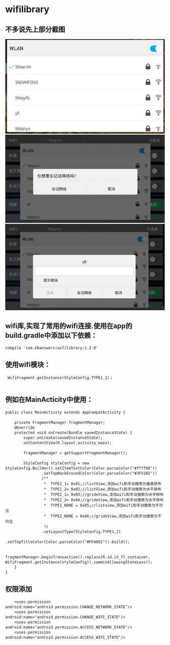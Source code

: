 # wifilibrary
## 不多说先上部分截图
![github](https://github.com/LiShiHui24740/wifilibrary/blob/master/WifiModel/img/wifi_1.png)  
![github](https://github.com/LiShiHui24740/wifilibrary/blob/master/WifiModel/img/wifi_2.png)  
![github](https://github.com/LiShiHui24740/wifilibrary/blob/master/WifiModel/img/wifi_3.png) 
## wifi库,实现了常用的wifi连接.使用在app的build.gradle中添加以下依赖：

```
compile 'com.ebanswers:wifilibrary:1.2.0'

```
## 使用wifi模块：

```
 WifiFragment.getInstance(StyleConfig.TYPE1_2)；
 
```

## 例如在MainActicity中使用：
```
public class MainActivity extends AppCompatActivity {

    private FragmentManager fragmentManager;
    @Override
    protected void onCreate(Bundle savedInstanceState) {
        super.onCreate(savedInstanceState);
        setContentView(R.layout.activity_main);
        
        fragmentManager = getSupportFragmentManager();
        
        StyleConfig styleConfig = new StyleConfig.Builder().setItemTextColor(Color.parseColor("#ffff00"))
                .setTopBackGroundColor(Color.parseColor("#3F51B5"))
                /**
                 *  TYPE1_1= 0x01;//listView,添加wifi和手动搜索为垂直排布
                 *  TYPE1_2= 0x02;//listView,添加wifi和手动搜索为水平排布
                 *  TYPE2_1= 0x03;//grideView,添加wifi和手动搜索为水平排布
                 *  TYPE2_2= 0x04;//grideView,添加wifi和手动搜索为水平排布
                 *  TYPE1_NONE = 0x05;//listview,添加wifi和手动搜索为不可见
                 *  TYPE2_NONE = 0x06;//grideView,添加wifi和手动搜索为不可见
                 */
                .setLayoutType(StyleConfig.TYPE1_2)
                .setTopTitleColor(Color.parseColor("#FF4081")).build();
        
        fragmentManager.beginTransaction().replace(R.id.id_fl_container, WifiFragment.getInstance(styleConfig)).commitAllowingStateLoss();
    }
}

```
## 权限添加
```
    <uses-permission android:name="android.permission.CHANGE_NETWORK_STATE"/>
    <uses-permission android:name="android.permission.CHANGE_WIFI_STATE"/>
    <uses-permission android:name="android.permission.ACCESS_NETWORK_STATE"/>
    <uses-permission android:name="android.permission.ACCESS_WIFI_STATE"/>
```    
